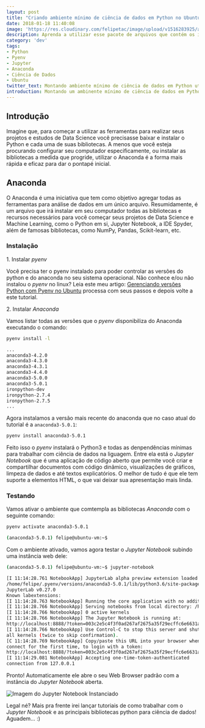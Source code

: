 ```yaml
---
layout: post
title: "Criando ambiente mínimo de ciência de dados em Python no Ubuntu"
date: 2018-01-18 11:40:08
image: 'https://res.cloudinary.com/felipetac/image/upload/v1516283925/anaconda-min_rvrejw.png'
description: Aprenda a utilizar esse pacote de arquivos que contém os itens essenciais de todo Cientista de Dados
category: 'dev'
tags:
- Python
- Pyenv
- Jupyter
- Anaconda
- Ciência de Dados
- Ubuntu
twitter_text: Montando ambiente mínimo de ciência de dados em Python utilizando Anaconda
introduction: Montando um ambinente mínimo de ciência de dados em Python e Jupyter Notebook utilizando Anaconda 
---
```


## Introdução
 
Imagine que, para começar a utilizar as ferramentas para realizar seus projetos e estudos de Data Science você precisasse baixar e instalar o Python e cada uma de suas bibliotecas. A menos que você esteja procurando configurar seu computador especificamente, ou instalar as bibliotecas a medida que progride, utilizar o Anaconda é a forma mais rápida e eficaz para dar o pontapé inicial.

## Anaconda

O Anaconda é uma iniciativa que tem como objetivo agregar todas as ferramentas para análise de dados em um único arquivo. Resumidamente, é um arquivo que irá instalar em seu computador todas as bibliotecas e recursos necessários para você começar seus projetos de Data Science e Machine Learning, como o Python em si, Jupyter Notebook, a IDE Spyder, além de famosas bibliotecas, como NumPy, Pandas, Scikit-learn, etc.

### Instalação

1\. Instalar _pyenv_

Você precisa ter o pyenv instalado para poder controlar as versões do python e do anaconda no seu sistema operacional. Não conhece e/ou não instalou o _pyenv_ no linux? Leia este meu artigo: [Gerenciando versões Python com Pyenv no Ubuntu](/gerenciando-versões-python-com-pyenv-no-ubuntu/) processa com seus passos e depois volte a este tutorial.

2\. Instalar _Anaconda_

Vamos listar todas as versões que o _pyenv_ disponibiliza do Anaconda executando o comando:

```bash
pyenv install -l

...
anaconda3-4.2.0
anaconda3-4.3.0
anaconda3-4.3.1
anaconda3-4.4.0
anaconda3-5.0.0
anaconda3-5.0.1
ironpython-dev
ironpython-2.7.4
ironpython-2.7.5
...
```

Agora instalamos a versão mais recente do anaconda que no caso atual do tutorial é a ```anaconda3-5.0.1```:

```bash
pyenv install anaconda3-5.0.1
```

Feito isso o _pyenv_ instalará o Python3 e todas as denpendências mínimas para trabalhar com ciência de dados na liguagem. Entre ela está o _Jupyter Notebook_ que é uma aplicação de código aberto que permite você criar e compartilhar documentos com código dinâmico, visualizações de gráficos, limpeza de dados e até textos explicatórios. O melhor de tudo é que ele tem suporte a elementos HTML, o que vai deixar sua apresentação mais linda.

### Testando

Vamos ativar o ambiente que comtempla as bibliotecas _Anaconda_ com o seguinte comando:

```bash
pyenv activate anaconda3-5.0.1

(anaconda3-5.0.1) felipe@ubuntu-vm:~$
```

Com o ambiente ativado, vamos agora testar o _Jupyter Notebook_ subindo uma instância web dele:

```bash
(anaconda3-5.0.1) felipe@ubuntu-vm:~$ jupyter-notebook

[I 11:14:28.761 NotebookApp] JupyterLab alpha preview extension loaded from 
/home/felipe/.pyenv/versions/anaconda3-5.0.1/lib/python3.6/site-packages/jupyterlab
JupyterLab v0.27.0
Known labextensions:
[I 11:14:28.763 NotebookApp] Running the core application with no additional extensions or settings
[I 11:14:28.766 NotebookApp] Serving notebooks from local directory: /home/felipe
[I 11:14:28.766 NotebookApp] 0 active kernels 
[I 11:14:28.766 NotebookApp] The Jupyter Notebook is running at: 
http://localhost:8888/?token=003c2e5c4f3f0ad267af2675a35f29ecffc6e6631ab3a345
[I 11:14:28.766 NotebookApp] Use Control-C to stop this server and shut down 
all kernels (twice to skip confirmation).
[C 11:14:28.769 NotebookApp] Copy/paste this URL into your browser when you 
connect for the first time, to login with a token: 
http://localhost:8888/?token=003c2e5c4f3f0ad267af2675a35f29ecffc6e6631ab3a345
[I 11:14:29.081 NotebookApp] Accepting one-time-token-authenticated 
connection from 127.0.0.1
```

Pronto! Automaticamente ele abre o seu Web Browser padrão com a instância do _Jupyter Notebook_ aberta.

![Imagem do Jupyter Notebook Instanciado](https://res.cloudinary.com/felipetac/image/upload/v1516282621/jupyter-notebook-min_qitphg.png)

Legal né? Mais pra frente irei lançar tutoriais de como trabalhar com o _Jupyter Notebook_ e as principais bibliotecas python para ciência de dados! Aguadem... :)